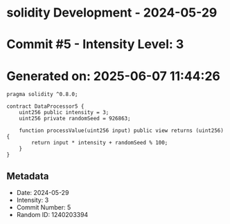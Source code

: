 ﻿# solidity Development - 2024-05-29
# Commit #5 - Intensity Level: 3
# Generated on: 2025-06-07 11:44:26
```solidity
pragma solidity ^0.8.0;

contract DataProcessor5 {
    uint256 public intensity = 3;
    uint256 private randomSeed = 926863;

    function processValue(uint256 input) public view returns (uint256) {
        return input * intensity + randomSeed % 100;
    }
}
```
## Metadata
- Date: 2024-05-29
- Intensity: 3
- Commit Number: 5
- Random ID: 1240203394
